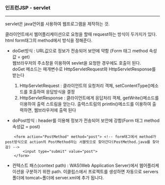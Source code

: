 ### 인프런JSP - servlet
-----
servlet은 java언어를 사용하여 웹프로그램을 제작하는 것.         

클라이언트에서 웹어플리케이션으로 요청을 할때 request하는 방식이 두가지가 있다.         
html form태그의 method에서 방식을 정해준다.

- doGet방식 :  URL값으로 정보가 전송되어 보안에 약함 (Form 태그 method 속성값 = get)        
웹브라우저의 주소창을 이용하여 sevlet을 요청한 경우에도 호출이 된다.        
doGet 메소드는 매개변수로 HttpServletRequest와 HttpServletResponse를 받는다
    1. HttpServletRequest : 클라이언트의 요청처리 객체, setContentType()메소드를 호출하여 응답방식을 결정
    2. HttpServletResponse : 클라이언트에게 응답처리 객체, getWrite()메소드를 이용하여 출력 스트림을 얻는다. 출력스트림의 println()메소드를 이용하여 출력하면, 웹브라우저에 출력 된다

- doPost방식 : header를 이용해 정보가 전송되어 보안에 강함(Form 태그 method 속성값 = post) 
```
	<form action="PostMethod" method="post"> <!-- form태그에서 method가 post방식으로 action의 PostMethod라는 서블릿으로 찾아간다(PostMethod.java를 찾아감) -->
		<input type="submit" value="post">
	</form>

```     


- 컨텍스트 패스(context path) : WAS(Web Application Server)에서 웹어플리케이션을 구분하기 위한 path. 이클립스에서 프로젝트를 생성하면 자동으로 servers폴더에 tomcat~폴더에 server.xml에 추가 됩니다.
